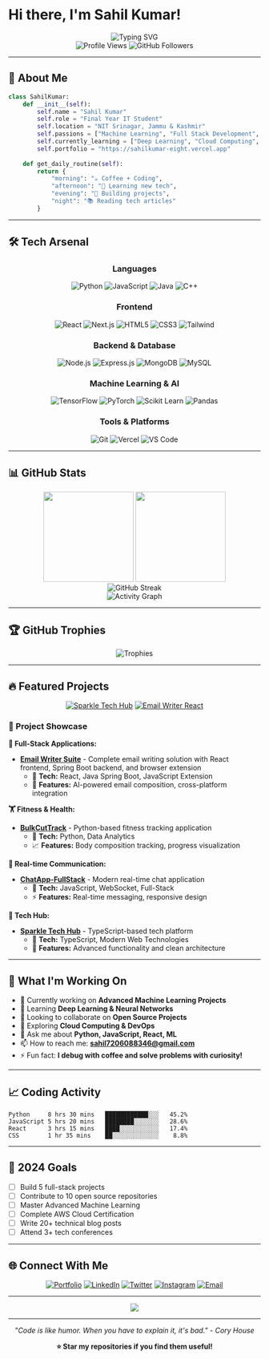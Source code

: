# Hi there, I'm Sahil Kumar! 

<div align="center">
  <img src="https://readme-typing-svg.herokuapp.com?font=Fira+Code&size=30&duration=3000&pause=1000&color=00D4FF&center=true&vCenter=true&width=600&lines=Final+Year+IT+Student;Machine+Learning+Enthusiast;Full+Stack+Developer;Problem+Solver;Innovation+Driven" alt="Typing SVG" />
</div>

<div align="center">
  <img src="https://komarev.com/ghpvc/?username=sahil00015&label=Profile%20views&color=0e75b6&style=flat" alt="Profile Views" />
  <img src="https://img.shields.io/github/followers/sahil00015?label=Followers&style=social" alt="GitHub Followers" />
</div>

---

## 🚀 About Me

```python
class SahilKumar:
    def __init__(self):
        self.name = "Sahil Kumar"
        self.role = "Final Year IT Student"
        self.location = "NIT Srinagar, Jammu & Kashmir"
        self.passions = ["Machine Learning", "Full Stack Development", "Innovation"]
        self.currently_learning = ["Deep Learning", "Cloud Computing", "DevOps"]
        self.portfolio = "https://sahilkumar-eight.vercel.app"
    
    def get_daily_routine(self):
        return {
            "morning": "☕ Coffee + Coding",
            "afternoon": "🧠 Learning new tech",
            "evening": "🚀 Building projects",
            "night": "📚 Reading tech articles"
        }
```

---

## 🛠️ Tech Arsenal

<div align="center">

### Languages
![Python](https://img.shields.io/badge/Python-3776AB?style=for-the-badge&logo=python&logoColor=white)
![JavaScript](https://img.shields.io/badge/JavaScript-F7DF1E?style=for-the-badge&logo=javascript&logoColor=black)
![Java](https://img.shields.io/badge/Java-ED8B00?style=for-the-badge&logo=java&logoColor=white)
![C++](https://img.shields.io/badge/C++-00599C?style=for-the-badge&logo=c%2B%2B&logoColor=white)

### Frontend
![React](https://img.shields.io/badge/React-20232A?style=for-the-badge&logo=react&logoColor=61DAFB)
![Next.js](https://img.shields.io/badge/Next.js-000000?style=for-the-badge&logo=nextdotjs&logoColor=white)
![HTML5](https://img.shields.io/badge/HTML5-E34F26?style=for-the-badge&logo=html5&logoColor=white)
![CSS3](https://img.shields.io/badge/CSS3-1572B6?style=for-the-badge&logo=css3&logoColor=white)
![Tailwind](https://img.shields.io/badge/Tailwind_CSS-38B2AC?style=for-the-badge&logo=tailwind-css&logoColor=white)

### Backend & Database
![Node.js](https://img.shields.io/badge/Node.js-43853D?style=for-the-badge&logo=node.js&logoColor=white)
![Express.js](https://img.shields.io/badge/Express.js-404D59?style=for-the-badge)
![MongoDB](https://img.shields.io/badge/MongoDB-4EA94B?style=for-the-badge&logo=mongodb&logoColor=white)
![MySQL](https://img.shields.io/badge/MySQL-00000F?style=for-the-badge&logo=mysql&logoColor=white)

### Machine Learning & AI
![TensorFlow](https://img.shields.io/badge/TensorFlow-FF6F00?style=for-the-badge&logo=tensorflow&logoColor=white)
![PyTorch](https://img.shields.io/badge/PyTorch-EE4C2C?style=for-the-badge&logo=pytorch&logoColor=white)
![Scikit Learn](https://img.shields.io/badge/scikit--learn-F7931E?style=for-the-badge&logo=scikit-learn&logoColor=white)
![Pandas](https://img.shields.io/badge/pandas-150458?style=for-the-badge&logo=pandas&logoColor=white)

### Tools & Platforms
![Git](https://img.shields.io/badge/GIT-E44C30?style=for-the-badge&logo=git&logoColor=white)
![Vercel](https://img.shields.io/badge/Vercel-000000?style=for-the-badge&logo=vercel&logoColor=white)
![VS Code](https://img.shields.io/badge/VS_Code-0078d4?style=for-the-badge&logo=visual%20studio%20code&logoColor=white)

</div>

---

## 📊 GitHub Stats

<div align="center">
  <img height="180em" src="https://github-readme-stats.vercel.app/api?username=sahil00015&show_icons=true&theme=tokyonight&include_all_commits=true&count_private=true"/>
  <img height="180em" src="https://github-readme-stats.vercel.app/api/top-langs/?username=sahil00015&layout=compact&langs_count=8&theme=tokyonight"/>
</div>

<div align="center">
  <img src="https://github-readme-streak-stats.herokuapp.com/?user=sahil00015&theme=tokyonight" alt="GitHub Streak" />
</div>

<div align="center">
  <img src="https://github-readme-activity-graph.vercel.app/graph?username=sahil00015&theme=tokyo-night" alt="Activity Graph" />
</div></div>

---

## 🏆 GitHub Trophies

<div align="center">
  <img src="https://github-profile-trophy.vercel.app/?username=sahil00015&theme=tokyonight&no-frame=false&no-bg=false&margin-w=4" alt="Trophies" />
</div>

---

## 🔥 Featured Projects

<div align="center">

[![Sparkle Tech Hub](https://github-readme-stats.vercel.app/api/pin/?username=sahil00015&repo=sparkle-tech-hub&theme=tokyonight)](https://github.com/sahil00015/sparkle-tech-hub)
[![Email Writer React](https://github-readme-stats.vercel.app/api/pin/?username=sahil00015&repo=email-writer-react&theme=tokyonight)](https://github.com/sahil00015/email-writer-react)

</div>

### 🚀 Project Showcase

**💼 Full-Stack Applications:**
- **[Email Writer Suite](https://github.com/sahil00015/email-writer-react)** - Complete email writing solution with React frontend, Spring Boot backend, and browser extension
  - 🔧 **Tech:** React, Java Spring Boot, JavaScript Extension
  - 📱 **Features:** AI-powered email composition, cross-platform integration

**🏋️ Fitness & Health:**
- **[BulkCutTrack](https://github.com/sahil00015/BulkCutTrack)** - Python-based fitness tracking application
  - 🔧 **Tech:** Python, Data Analytics
  - 📈 **Features:** Body composition tracking, progress visualization

**💬 Real-time Communication:**
- **[ChatApp-FullStack](https://github.com/sahil00015/ChatApp-FullStack)** - Modern real-time chat application
  - 🔧 **Tech:** JavaScript, WebSocket, Full-Stack
  - ⚡ **Features:** Real-time messaging, responsive design

**🌟 Tech Hub:**
- **[Sparkle Tech Hub](https://github.com/sahil00015/sparkle-tech-hub)** - TypeScript-based tech platform
  - 🔧 **Tech:** TypeScript, Modern Web Technologies
  - 🚀 **Features:** Advanced functionality and clean architecture

---

## 🌟 What I'm Working On

- 🔭 Currently working on **Advanced Machine Learning Projects**
- 🌱 Learning **Deep Learning & Neural Networks**
- 👯 Looking to collaborate on **Open Source Projects**
- 🤔 Exploring **Cloud Computing & DevOps**
- 💬 Ask me about **Python, JavaScript, React, ML**
- 📫 How to reach me: **sahil7206088346@gmail.com**
- ⚡ Fun fact: **I debug with coffee and solve problems with curiosity!**

---

## 📈 Coding Activity

<!--START_SECTION:waka-->
```text
Python     8 hrs 30 mins   ████████████░░░   45.2%
JavaScript 5 hrs 20 mins   ████████░░░░░░░   28.6%
React      3 hrs 15 mins   ████░░░░░░░░░░░   17.4%
CSS        1 hr 35 mins    ██░░░░░░░░░░░░░    8.8%
```
<!--END_SECTION:waka-->

---

## 🎯 2024 Goals

- [ ] Build 5 full-stack projects
- [ ] Contribute to 10 open source repositories  
- [ ] Master Advanced Machine Learning
- [ ] Complete AWS Cloud Certification
- [ ] Write 20+ technical blog posts
- [ ] Attend 3+ tech conferences

---

## 🌐 Connect With Me

<div align="center">

[![Portfolio](https://img.shields.io/badge/Portfolio-FF5722?style=for-the-badge&logo=todoist&logoColor=white)](https://sahilkumar-eight.vercel.app)
[![LinkedIn](https://img.shields.io/badge/LinkedIn-0077B5?style=for-the-badge&logo=linkedin&logoColor=white)](https://linkedin.com/in/sahilkumar)
[![Twitter](https://img.shields.io/badge/Twitter-1DA1F2?style=for-the-badge&logo=twitter&logoColor=white)](https://twitter.com/sahilkumar)
[![Instagram](https://img.shields.io/badge/Instagram-E4405F?style=for-the-badge&logo=instagram&logoColor=white)](https://instagram.com/sahilkumar)
[![Email](https://img.shields.io/badge/Email-D14836?style=for-the-badge&logo=gmail&logoColor=white)](mailto:sahilkumar@example.com)

</div>

---

<div align="center">
  <img src="https://capsule-render.vercel.app/api?type=waving&color=gradient&height=100&section=footer&text=Thanks%20for%20visiting!&fontSize=16&fontAlignY=65&desc=Let's%20build%20something%20amazing%20together&descAlignY=51&descAlign=center" />
</div>

---

<div align="center">
  <i>"Code is like humor. When you have to explain it, it's bad." - Cory House</i>
</div>

<div align="center">
  
**⭐ Star my repositories if you find them useful!**

</div>
